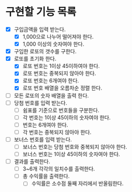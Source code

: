 # 구현할 기능 목록

- [x] 구입금액을 입력 받는다.
  - [x] 1,000으로 나누어 떨어져야 한다.
  - [x] 1,000 이상의 숫자여야 한다.
- [x] 구입한 로또의 갯수를 구한다.
- [x] 로또를 초기화 한다.
  - [x] 로또 번호는 1이상 45이하여야 한다.
  - [x] 로또 번호는 중복되지 않아야 한다.
  - [x] 로또 번호는 6개여야 한다.
  - [x] 로또 번호 배열을 오름차순 정렬 한다.
- [ ] 모든 로또의 숫자 배열을 출력 한다.
- [ ] 당첨 번호를 입력 받는다.
  - [ ] 쉼표를 기준으로 번호들을 구분한다.
  - [ ] 각 번호는 1이상 45이하의 숫자여야 한다.
  - [ ] 번호는 6개여야 한다.
  - [ ] 각 번호는 중복되지 않아야 한다.
- [ ] 보너스 번호를 입력 받는다.
  - [ ] 보너스 번호는 당첨 번호와 중복되지 않아야 한다.
  - [ ] 보너스 번호는 1이상 45이하의 숫자여야 한다.
- [ ] 결과를 출력한다.
  - [ ] 3~6개 각각의 일치수를 출력한다.
  - [ ] 총 수익률을 출력한다.
    - [ ] 수익률은 소수점 둘째 자리에서 반올림한다.

